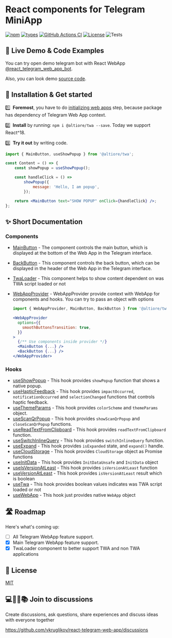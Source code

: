 # React components for Telegram MiniApp

[![npm](https://img.shields.io/npm/v/@altiore/twa.svg)](https://www.npmjs.com/package/@altiore/twa)
[![types](https://badgen.net/npm/types/@altiore/twa)](https://npmjs.org/package/@altiore/twa)
[![GitHub Actions CI](https://github.com/vkruglikov/react-telegram-web-app/actions/workflows/release.yml/badge.svg)](https://github.com/vkruglikov/react-telegram-web-app/actions/workflows/release.yml)
[![License](https://badgen.net/github/license/vkruglikov/react-telegram-web-app)](https://github.com/vkruglikov/react-telegram-web-app/blob/master/LICENSE)
![Tests](https://github.com/vkruglikov/react-telegram-web-app/actions/workflows/tests.yml/badge.svg)

## 🔴 Live Demo & Code Examples

You can try open demo telegram bot with React WebApp [@react_telegram_web_app_bot](https://t.me/react_telegram_web_app_bot/demo).

Also, you can look demo [source code](./demo/src).

## 🔧 Installation & Get started

1️⃣ &nbsp;**Foremost**, you have to do [initializing web apps](https://core.telegram.org/bots/webapps#initializing-mini-apps) step, because package has dependency of Telegram Web App context.

2️⃣ &nbsp;**Install** by running: `npm i @altiore/twa --save`. Today we support React^18.

3️⃣ &nbsp;**Try it out** by writing code.

```jsx
import { MainButton, useShowPopup } from '@altiore/twa';

const Content = () => {
	const showPopup = useShowPopup();

	const handleClick = () =>
		showPopup({
			message: 'Hello, I am popup',
		});

	return <MainButton text="SHOW POPUP" onClick={handleClick} />;
};
```

## ✨ Short Documentation

### Components

- [MainButton](./docs/README.md#mainbutton) -
  The component controls the main button, which is displayed at the bottom of the Web App in the Telegram interface.

- [BackButton](./docs/README.md#backbutton) -
  This component controls the back button, which can be displayed in the header of the Web App in the Telegram interface.

- [TwaLoader](./docs/README.md#twaloader) -
  This component helps to show content dependent on was TWA script loaded or not

- [WebAppProvider](./docs/README.md#webappprovider) -
  WebAppProvider provide context with WebApp for components and hooks.
  You can try to pass an object with options

  ```jsx
  import { WebAppProvider, MainButton, BackButton } from '@altiore/twa';

  <WebAppProvider
    options={{
      smoothButtonsTransition: true,
    }}
  >
    {/** Use components inside provider */}
    <MainButton {...} />
    <BackButton {...} />
  </WebAppProvider>
  ```

### Hooks

- [useShowPopup](./docs/README.md#useshowpopup) -
  This hook provides `showPopup` function that shows a native popup.
- [useHapticFeedback](./docs/README.md#usehapticfeedback) -
  This hook provides `impactOccurred`, `notificationOccurred` and `selectionChanged` functions that controls haptic feedback.
- [useThemeParams](./docs/README.md#usethemeparams) -
  This hook provides `colorScheme` and `themeParams` object.
- [useScanQrPopup](./docs/README.md#usescanqrpopup) -
  This hook provides `showScanQrPopup` and `closeScanQrPopup` functions.
- [useReadTextFromClipboard](./docs/README.md#usereadtextfromclipboard) -
  This hook provides `readTextFromClipboard` function.
- [useSwitchInlineQuery](./docs/README.md#useswitchinlinequery) -
  This hook provides `switchInlineQuery` function.
- [useExpand](./docs/README.md#useexpand) -
  This hook provides `isExpanded` state, and `expand()` handle.
- [useCloudStorage](./docs/README.md#usecloudstorage) -
  This hook provides `CloudStorage` object as Promise functions
- [useInitData](./docs/README.md#useinitdata) -
  This hook provides `InitDataUnsafe` and `InitData` object
- [useIsVersionAtLeast](./docs/README.md#useisversionatleast) -
  This hook provides `isVersionAtLeast` function
- [useVersionAtLeast](./docs/README.md#useversionatleast) -
  This hook provides `isVersionAtLeast` result which is boolean
- [useTwa](./docs/README.md#usetwa) -
  This hook provides boolean values indicates was TWA script loaded or not
- [useWebApp](./docs/README.md#usewebapp) -
  This hook just provides native `WebApp` object

## 🛣 Roadmap

Here's what's coming up:

- [ ] All Telegram WebApp feature support.
- [x] Main Telegram WebApp feature support.
- [x] TwaLoader component to better support TWA and non TWA applications

## 🥂 License

[MIT](./LICENSE)

## 💻👞🙊📚 Join to discussions

Create discussions, ask questions, share experiences and discuss ideas with everyone together

https://github.com/vkruglikov/react-telegram-web-app/discussions
